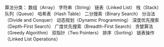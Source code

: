 算法分类：
数组（Array）
字符串（String）
链表（Linked List）
栈（Stack）
队列（Queue）
哈希表（Hash Table）
二分搜索（Binary Search）
分治法（Divide and Conquer）
动态规划（Dynamic Programming）
深度优先搜索（Depth-First Search）
广度优先搜索（Breadth-First Search）
贪婪算法（Greedy Algorithm）
双指针（Two Pointers）
排序（Sorting）
链表操作（Linked List Operations）